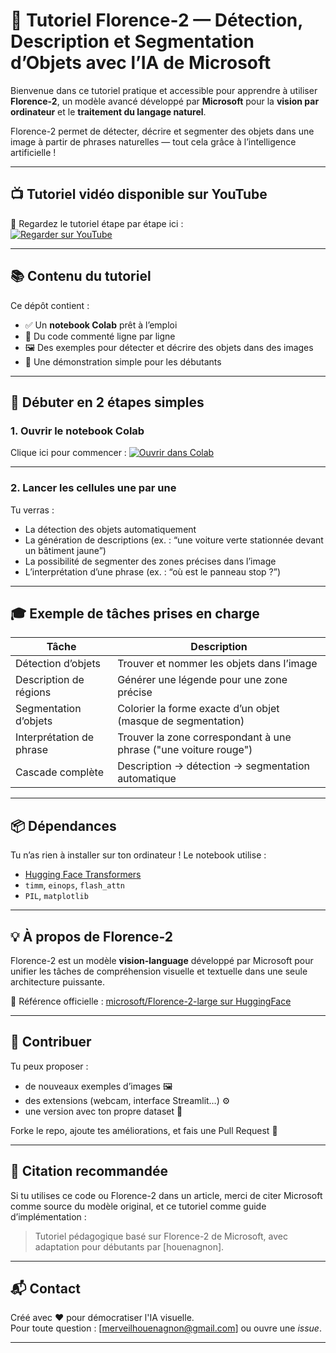 # 🌸 Tutoriel Florence-2 — Détection, Description et Segmentation d’Objets avec l’IA de Microsoft

Bienvenue dans ce tutoriel pratique et accessible pour apprendre à utiliser **Florence-2**, un modèle avancé développé par **Microsoft** pour la **vision par ordinateur** et le **traitement du langage naturel**.

Florence-2 permet de détecter, décrire et segmenter des objets dans une image à partir de phrases naturelles — tout cela grâce à l’intelligence artificielle !

---
## 📺 Tutoriel vidéo disponible sur YouTube

🎥 Regardez le tutoriel étape par étape ici :  
[![Regarder sur YouTube](https://img.shields.io/badge/📺%20Tutoriel%20YouTube-Regarder%20la%20vidéo-red?style=for-the-badge)](https://www.youtube.com/watch?v=https://youtu.be/UPrW1I9YXAY)

---

## 📚 Contenu du tutoriel

Ce dépôt contient :

- ✅ Un **notebook Colab** prêt à l’emploi
- 🧠 Du code commenté ligne par ligne
- 🖼️ Des exemples pour détecter et décrire des objets dans des images
- 🧰 Une démonstration simple pour les débutants

---

## 🚀 Débuter en 2 étapes simples

### 1. Ouvrir le notebook Colab

Clique ici pour commencer :
[![Ouvrir dans Colab](https://colab.research.google.com/assets/colab-badge.svg)](https://colab.research.google.com/drive/1M-nnSCeTyyxk4B5rP7-deQ9B3I8_Fr52?usp=sharing)

---

### 2. Lancer les cellules une par une

Tu verras :
- La détection des objets automatiquement
- La génération de descriptions (ex. : “une voiture verte stationnée devant un bâtiment jaune”)
- La possibilité de segmenter des zones précises dans l’image
- L’interprétation d’une phrase (ex. : “où est le panneau stop ?”)

---

## 🎓 Exemple de tâches prises en charge

| Tâche                         | Description                                                             |
|------------------------------|-------------------------------------------------------------------------|
| Détection d’objets           | Trouver et nommer les objets dans l’image                               |
| Description de régions       | Générer une légende pour une zone précise                               |
| Segmentation d’objets        | Colorier la forme exacte d’un objet (masque de segmentation)            |
| Interprétation de phrase     | Trouver la zone correspondant à une phrase ("une voiture rouge")        |
| Cascade complète             | Description → détection → segmentation automatique                      |

---

## 📦 Dépendances

Tu n’as rien à installer sur ton ordinateur ! Le notebook utilise :

- [Hugging Face Transformers](https://huggingface.co/docs/transformers/)
- `timm`, `einops`, `flash_attn`
- `PIL`, `matplotlib`

---

## 💡 À propos de Florence-2

Florence-2 est un modèle **vision-language** développé par Microsoft pour unifier les tâches de compréhension visuelle et textuelle dans une seule architecture puissante.

🔗 Référence officielle : [microsoft/Florence-2-large sur HuggingFace](https://huggingface.co/microsoft/Florence-2-large)

---

## 🤝 Contribuer

Tu peux proposer :
- de nouveaux exemples d’images 🖼️
- des extensions (webcam, interface Streamlit…) ⚙️
- une version avec ton propre dataset 💾

Forke le repo, ajoute tes améliorations, et fais une Pull Request 🙌

---

## 📜 Citation recommandée

Si tu utilises ce code ou Florence-2 dans un article, merci de citer Microsoft comme source du modèle original, et ce tutoriel comme guide d’implémentation :

> Tutoriel pédagogique basé sur Florence-2 de Microsoft, avec adaptation pour débutants par [houenagnon].

---

## 📬 Contact

Créé avec ❤️ pour démocratiser l'IA visuelle.  
Pour toute question : [merveilhouenagnon@gmail.com] ou ouvre une *issue*.

---
